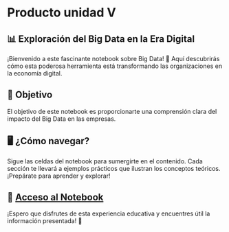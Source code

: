 # Producto unidad V

## 📊 Exploración del Big Data en la Era Digital

¡Bienvenido a este fascinante notebook sobre Big Data! 🚀 Aquí descubrirás cómo esta poderosa herramienta está transformando las organizaciones en la economía digital. 

## 🎯 Objetivo

El objetivo de este notebook es proporcionarte una comprensión clara del impacto del Big Data en las empresas. 

## 🖥️ ¿Cómo navegar?

Sigue las celdas del notebook para sumergirte en el contenido. Cada sección te llevará a ejemplos prácticos que ilustran los conceptos teóricos. ¡Prepárate para aprender y explorar!

## 🔗 [Acceso al Notebook](https://github.com/eduardoleon9010/producto_unidad_V/blob/main/Producto_unidad_V.ipynb)

¡Espero que disfrutes de esta experiencia educativa y encuentres útil la información presentada! 🌟
